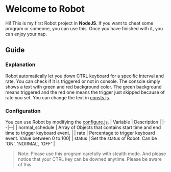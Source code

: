 # Welcome to Robot

Hi! This is my first Robot project in **NodeJS**. If you want to cheat some program or someone, you can use this. Once you have finished with it, you can enjoy your nap.

## Guide

### Explanation

Robot automatically let you down CTRL keyboard for a specific interval  and rate. You can check if it is triggered or not in console. The console simply shows a text with green and red background color. The green background means triggered and the red one means the trigger just skipped because of rate you set. You can change the text in [consts.js](https://github.com/ADevStalker/robot/blob/master/consts.js).

### Configuration

You can use Robot by modifying the [configure.js](https://github.com/ADevStalker/robot/blob/master/configs.js).
| Variable | Description |
|--|--|
| normal_schedule | Array of Objects that contains start time and end time to trigger keyboard event. |
| rate | Percentage to trigger keyboard event. Value between 0 to 100|
| status | Set the status of Robot. Can be 'ON', 'NORMAL', 'OFF' |

> Note: Please use this program carefully with stealth mode. And please notice that your CTRL key can be downed anytime. Please be aware of this.
